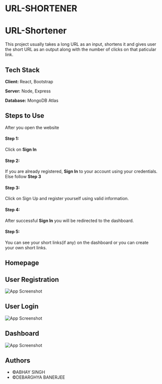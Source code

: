 # URL-SHORTENER

# URL-Shortener

This project usually takes a long URL as an input, shortens it and gives user the short URL as an output along with the number of clicks on that paticular link.


## Tech Stack

**Client:** React, Bootstrap

**Server:** Node, Express

**Database:** MongoDB Atlas

## Steps to Use
After you open the website
#### **Step 1:**
Click on **Sign In**

#### **Step 2:**
If you are already registered, **Sign In** to your account using your credentials.
Else follow **Step 3**

#### **Step 3:**
Click on Sign Up and register yourself using valid information.

#### **Step 4:**
After successful **Sign In** you will be redirected to the dashboard.

#### **Step 5:**
You can see your short links(if any) on the dashboard or you can create your own short links.

## Homepage



## User Registration 

![App Screenshot](https://via.placeholder.com/468x300?text=App+Screenshot+Here)

## User Login 

![App Screenshot](https://via.placeholder.com/468x300?text=App+Screenshot+Here)

## Dashboard

![App Screenshot](https://via.placeholder.com/468x300?text=App+Screenshot+Here)


## Authors

- &copy;ABHAY SINGH
- &copy;DEBARGHYA BANERJEE

